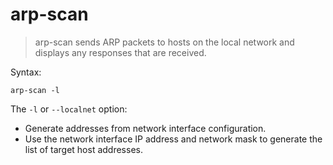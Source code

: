 # arp-scan

> arp-scan sends ARP packets to hosts on the local network and displays any responses that are received.

Syntax:
```
arp-scan -l
```

The `-l` or `--localnet` option: 
- Generate addresses from network interface configuration.
- Use the network interface IP address and network mask to generate the list of target host addresses. 
